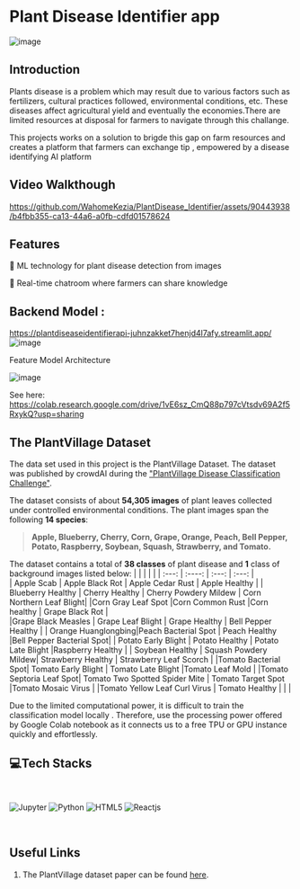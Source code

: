 
#  Plant Disease Identifier app

<p align=center>
 
  ![image](https://github.com/WahomeKezia/PlantDisease_Identifier/assets/90443938/0c2a466f-4763-46ea-b75f-e3f315ac8dd5) 
  
</p>

## Introduction

Plants disease is a problem which may result due to various factors such as fertilizers, cultural practices followed, environmental conditions, etc. These diseases affect agricultural yield and eventually the economies.There are limited resources  at disposal for farmers  to navigate through this challange.

This projects works on a solution to brigde this gap on farm resources and creates a platform that farmers can exchange tip , empowered by a disease identifying AI platform 

## Video Walkthough 

https://github.com/WahomeKezia/PlantDisease_Identifier/assets/90443938/b4fbb355-ca13-44a6-a0fb-cdfd01578624 


## Features 

🎯 ML technology for plant disease detection from images

🎯 Real-time chatroom where farmers can share knowledge

## Backend Model :

https://plantdiseaseidentifierapi-juhnzakket7henjd4l7afy.streamlit.app/  
![image](https://github.com/WahomeKezia/PlantDisease_Identifier/assets/90443938/9ca3bada-0f27-460a-bcbd-7ffd52a70f54)

Feature Model Architecture 

![image](https://github.com/WahomeKezia/PlantDisease_Identifier/assets/90443938/8fa1911e-8af0-41a2-a243-e8d8014d02a8)

See here: https://colab.research.google.com/drive/1vE6sz_CmQ88p797cVtsdv69A2f5RxykQ?usp=sharing 

## The PlantVillage Dataset

The data set used in this project is the PlantVillage Dataset. The dataset was published by crowdAI during the ["PlantVillage Disease Classification Challenge"](https://www.crowdai.org/challenges/plantvillage-disease-classification-challenge). 

The dataset consists of about **54,305 images** of plant leaves collected under controlled environmental conditions. The plant images span the following **14 species**:

> **Apple, Blueberry, Cherry, Corn, Grape, Orange, Peach, Bell Pepper, Potato, Raspberry, Soybean, Squash, Strawberry, and Tomato.**

The dataset contains a total of **38 classes** of plant disease and **1** class of background images listed below:
|                     |                      |                        |                          | 
| :---:               |    :----:            |          :---:         |         :---:            |  
| Apple Scab          | Apple Black Rot      | Apple Cedar Rust       | Apple Healthy            |
| Blueberry Healthy   | Cherry Healthy       | Cherry Powdery Mildew  | Corn Northern Leaf Blight|
|Corn Gray Leaf Spot  |Corn Common Rust      |Corn healthy            | Grape Black Rot          |     
|Grape Black Measles  | Grape Leaf Blight    | Grape Healthy          | Bell Pepper Healthy      |
| Orange Huanglongbing|Peach Bacterial Spot  | Peach Healthy          |Bell Pepper Bacterial Spot|
| Potato Early Blight | Potato Healthy       | Potato Late Blight     |Raspberry Healthy         |
| Soybean Healthy     | Squash Powdery Mildew| Strawberry Healthy     | Strawberry Leaf Scorch   |
|Tomato Bacterial Spot| Tomato Early Blight  | Tomato Late Blight     |Tomato Leaf Mold          |
|Tomato Septoria Leaf Spot| Tomato Two Spotted Spider Mite | Tomato Target Spot |Tomato Mosaic Virus |
|Tomato Yellow Leaf Curl Virus | Tomato Healthy      |    |    |


Due to the limited computational power, it is difficult to train the classification model locally . Therefore,  use the processing power offered by Google Colab notebook as it connects us to a free TPU or GPU instance quickly and effortlessly.

## 💻Tech Stacks
</br>
<p>
<img alt="Jupyter" src="https://img.shields.io/badge/jupyter%20-%23323330.svg?&style=for-the-badge&logo=jupyter&logoColor=orange"/>
<img alt="Python" src="https://img.shields.io/badge/python%20-%2314354C.svg?&style=for-the-badge&logo=python&logoColor=white"/>
<img alt="HTML5" src="https://img.shields.io/badge/html5%20-%23323330.svg?&style=for-the-badge&logo=html5&logoColor=red"/>    
<img alt="Reactjs" src="https://img.shields.io/badge/reactjs%20-%23323330.svg?&style=for-the-badge&logo=reactjs&logoColor=blue"/> 
</p>
</br>



## Useful Links

1. The PlantVillage dataset paper can be found [here](https://arxiv.org/abs/1511.08060).





